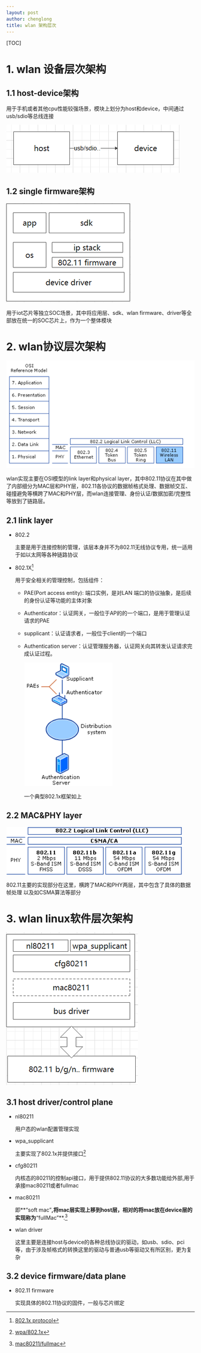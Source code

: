 ```yaml
---  
layout: post  
author: chenglong  
title: wlan 架构层次  
---  
```

[TOC]  

# 1. wlan 设备层次架构  

## 1.1 host-device架构  

用于手机或者其他cpu性能较强场景，模块上划分为host和device，中间通过usb/sdio等总线连接  

![image-20200509165357413](/pic/wlan/image-20200509165357413.png)  

## 1.2 single firmware架构  

![image-20200509165941408](/pic/wlan/image-20200509165941408.png)  

用于iot芯片等独立SOC场景，其中将应用层、sdk、wlan firmware、driver等全部放在统一的SOC芯片上，作为一个整体模块  

# 2. wlan协议层次架构  

![image-20200509161742333](/pic/wlan/image-20200509161742333.png)  

wlan实现主要在OSI模型的link layer和physical layer，其中802.11协议在其中做了内部细分为MAC层和PHY层，802.11各协议的数据帧格式处理、数据帧交互、碰撞避免等横跨了MAC和PHY层，而wlan连接管理、身份认证/数据加密/完整性等放到了链路层。  

## 2.1 link layer  

- 802.2  

  主要是用于连接控制的管理，该层本身并不为802.11无线协议专用，统一适用于如以太网等各种链路协议  

- 802.1X[^1]  

  用于安全相关的管理控制，包括组件：  

  - PAE(Port access entity): 端口实例，是对LAN 端口的协议抽象，是后续的身份认证等功能的主体对象  

  - Authenticator：认证网关，一般位于AP的的一个端口，是用于管理认证请求的PAE  

  - supplicant：认证请求者，一般位于client的一个端口  

  - Authentication server：认证管理服务器，认证网关向其转发认证请求完成认证过程。  

    ![image-20200509163805408](/pic/wlan/image-20200509163805408.png)  

    一个典型802.1x框架如上  

## 2.2 MAC&PHY layer  

![image-20200509163844328](/pic/wlan/image-20200509163844328.png)  

802.11主要的实现部分在这里，横跨了MAC和PHY两层，其中包含了具体的数据帧处理 以及如CSMA算法等部分  



# 3. wlan linux软件层次架构  

![image-20200509170510216](/pic/wlan/image-20200509170510216.png)  

## 3.1 host driver/control plane  

- nl80211  

  用户态的wlan配置管理实现  

- wpa_supplicant  

  主要实现了802.1x并提供接口[^3]  

- cfg80211  

  内核态的80211的控制api接口，用于提供802.11协议的大多数功能给外部,用于承接mac80211或者fullmac  

- mac80211  

  即**“soft mac”**,将mac层实现上移到host层，相对的将mac放在device层的实现称为**“fullMac”**.[^2]  

- wlan driver  

  这里主要是连接host与device的各种总线协议的驱动，如usb、sdio、pci等，由于涉及帧格式的转换这里的驱动与普通usb等驱动又有所区别，更为复杂  

## 3.2 device firmware/data plane  

- 802.11 firmware  

  实现具体的802.11协议的固件，一般与芯片绑定  



[^1]:[802.1x protocol](https://1.ieee802.org/security/802-1x/)  
[^ 2]:[mac80211/fullmac](https://wireless.wiki.kernel.org/en/developers/documentation/glossary)  
[^3]:[wpa/802.1x](http://w1.fi/wpa_supplicant/)  
